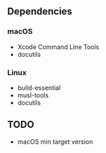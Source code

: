 ## Dependencies
### macOS
* Xcode Command Line Tools
* docutils

### Linux
* build-essential
* musl-tools
* docutils

## TODO
* macOS min target version
